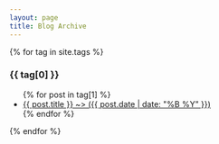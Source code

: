 ```yaml
---
layout: page
title: Blog Archive
---
```


{% for tag in site.tags %}
  <h3>{{ tag[0] }}</h3>
  <ul>
    {% for post in tag[1] %}
      <li><a href="{{ post.url }}">{{ post.title }} ~> ({{ post.date | date: "%B %Y" }})</a></li>
    {% endfor %}
  </ul>
{% endfor %}
